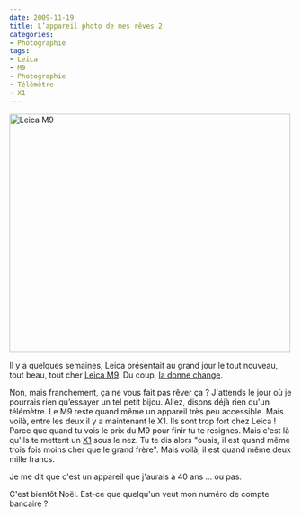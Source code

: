 ```yaml
---
date: 2009-11-19
title: L’appareil photo de mes rêves 2
categories:
- Photographie
tags:
- Leica
- M9
- Photographie
- Télémètre
- X1
---
```

<img class="alignnone size-medium wp-image-1425" title="Leica M9" src="https://dlgjp9x71cipk.cloudfront.net/2009/11/leica-m9-550x468-500x425.jpg" alt="Leica M9" width="500" height="425" />

Il y a quelques semaines, Leica présentait au grand jour le tout nouveau, tout beau, tout cher <a title="Lien vers le site du Leica M9" href="https://m9.leica-camera.com/">Leica M9</a>. Du coup, <a href="https://www.alienlebarge.ch/2008/01/06/lappareil-photo-de-mes-reves/">la donne change</a>.

<!--more-->

Non, mais franchement, ça ne vous fait pas rêver ça ? J'attends le jour où je pourrais rien qu’essayer un tel petit bijou. Allez, disons déjà rien qu'un télémètre. Le M9 reste quand même un appareil très peu accessible. Mais voilà,  entre les deux il y a maintenant le X1. Ils sont trop fort chez Leica ! Parce que quand tu vois le prix du M9 pour finir tu te resignes. Mais c'est là qu'ils te mettent un <a title="Lien vers le site du Leica X1" href="https://fr.leica-camera.com/photography/compact_cameras/x1/">X1</a> sous le nez. Tu te dis alors "ouais, il est quand même trois fois moins cher que le grand frère". Mais voilà, il est quand même deux mille francs.

Je me dit que c'est un appareil que j'aurais à 40 ans ... ou pas.

C'est bientôt Noël. Est-ce que quelqu'un veut mon numéro de compte bancaire ?
